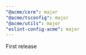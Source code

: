 ```yaml
---
"@acme/core": major
"@acme/tsconfig": major
"@acme/utils": major
"eslint-config-acme": major
---
```


First release
